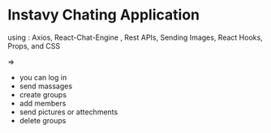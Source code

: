 # Instavy Chating Application

using : Axios, React-Chat-Engine , Rest APIs, Sending Images, React Hooks, Props, and CSS

=> 
* you can log in 
* send massages
* create groups
* add members 
* send pictures or attechments 
* delete groups 
